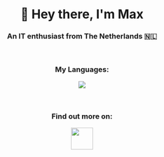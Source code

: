 <h1 align="center">👋 Hey there, I'm Max</h1>
<h3 align="center">An IT enthusiast from The Netherlands 🇳🇱</h3>
<p>&nbsp;</p>
<h3 align="center">My Languages:</h3>
<p align="center">
  <a href="https://maxkruiswegt.com/pages/experience">
    <img src="https://skillicons.dev/icons?i=cs,html,css"/>
  </a>
</p>
<p>&nbsp;</p>
<h3 align="center">Find out more on:</h3>
<p align="center">
  <a href="https://maxkruiswegt.com">
    <img src="https://maxkruiswegt.com/img/MKLogo.png" height="50">
  </a>
</p>
